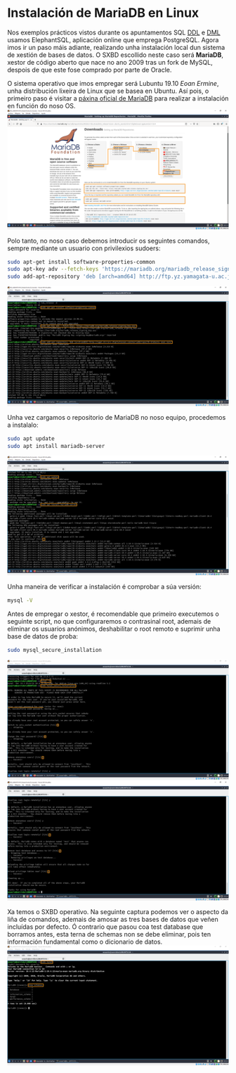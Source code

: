 # Instalación de MariaDB en Linux

Nos exemplos prácticos vistos durante os apuntamentos SQL [DDL](DDL.md#agora-toca-aplicar-os-coñecementos) e [DML](DML.md#agora-toca-aplicar-os-coñecementos) usamos ElephantSQL, aplicación online que emprega PostgreSQL. Agora imos ir un paso máis adiante, realizando unha instalación local dun sistema de xestión de bases de datos. O SXBD escollido neste caso será **MariaDB**, xestor de código aberto que nace no ano 2009 tras un fork de MySQL, despois de que este fose comprado por parte de Oracle.

O sistema operativo que imos empregar será Lubuntu 19.10 *Eoan Ermine*, unha distribución lixeira de Linux que se basea en Ubuntu. Así pois, o primeiro paso é visitar a [páxina oficial de MariaDB](https://downloads.mariadb.org/mariadb/repositories/#distro=Ubuntu&distro_release=eoan--ubuntu_eoan&mirror=yamagata-university&version=10.4) para realizar a instalación en función do noso OS.
![repositoryMariaDB](/img/repositoryMariaDB.PNG)

Polo tanto, no noso caso debemos introducir os seguintes comandos, sempre mediante un usuario con privilexios sudoers:
```sh
sudo apt-get install software-properties-common
sudo apt-key adv --fetch-keys 'https://mariadb.org/mariadb_release_signing_key.asc'
sudo add-apt-repository 'deb [arch=amd64] http://ftp.yz.yamagata-u.ac.jp/pub/dbms/mariadb/repo/10.4/ubuntu eoan main'
```
![install1](/img/install1.PNG)

Unha vez cargamos o repositorio de MariaDB no noso equipo, procedemos a instalalo:
```sh
sudo apt update
sudo apt install mariadb-server
```
![install2](/img/install2.PNG)

Unha maneira de verificar a instalación é comprobar a súa versión:
```sh
mysql -V
```

Antes de empregar o xestor, é recomendable que primeiro executemos o seguinte script, no que configuraremos o contrasinal root, ademais de eliminar os usuarios anónimos, deshabilitar o root remoto e suprimir unha base de datos de proba:
```sh
sudo mysql_secure_installation
```
![install3](/img/install3.PNG)
![install4](/img/install4.PNG)

Xa temos o SXBD operativo. Na seguinte captura podemos ver o aspecto da liña de comandos, ademais de amosar as tres bases de datos que veñen incluídas por defecto. Ó contrario que pasou coa test database que borramos antes, esta terna de schemas non se debe eliminar, pois ten información fundamental como o dicionario de datos.
![defaultDB](/img/defaultDB.PNG)
